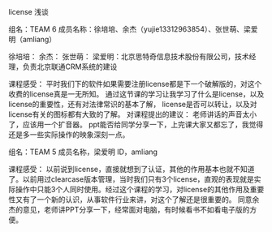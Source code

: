 license 浅谈

组名：TEAM 6 成员名称：徐培培、余杰（yujie13312963854）、张世萌、梁爱明（amliang）

徐培培：
余杰：
张世萌：
梁爱明：北京思特奇信息技术股份有限公司，技术经理，负责北京联通CRM系统的建设


课程感受：
平时我们下的软件如果需要注册license都是下一个破解版的，对这个收费的license真是一无所知。
通过这节课的学习让我学习了什么是license，以及license的重要性，还有对法律常识的基本了解，
license是否可以转让，以及对license有关的图标都有大致的了解。
对课程提出的建议：
老师讲话的声音太小了，应该用一个扩音器。
ppt能否给同学分享一下，上完课大家又都忘了，我觉得还是多一些实际操作的映象深刻一点。


组名：TEAM 5 成员名称，梁爱明 ID，amliang

课程感受：
以前说到license，直接就想到了认证，其他的作用基本也就不知道了。以前用过clearcase版本管理，当时我们只有3个license，直观的表现就是实际操作中只能3个人同时使用。经过这个课程的学习，对license的其他作用及重要性又有了一个新的认识，从事软件行业来讲，对这个了解还是很重要的。
同意余杰的意见，老师讲PPT分享一下，经常面对电脑，有时候看书不如看电子版的方便。
